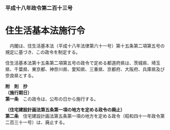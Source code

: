 ### 平成十八年政令第二百十三号  
# 住生活基本法施行令  
　内閣は、住生活基本法（平成十八年法律第六十一号）第十五条第二項第五号の規定に基づき、この政令を制定する。  
  
住生活基本法第十五条第二項第五号の政令で定める都道府県は、茨城県、埼玉県、千葉県、東京都、神奈川県、愛知県、三重県、京都府、大阪府、兵庫県及び奈良県とする。  
  
**附　則　抄**  
**（施行期日）**  
**第一条**　この政令は、公布の日から施行する。  
  
**（住宅建設計画法第五条第一項の地方を定める政令の廃止）**  
**第二条**　住宅建設計画法第五条第一項の地方を定める政令（昭和四十一年政令第二百三十一号）は、廃止する。  
  
